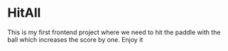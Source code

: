# HitAll
This is my first frontend project where we need to hit the paddle with the ball which increases the score by one. Enjoy it 
